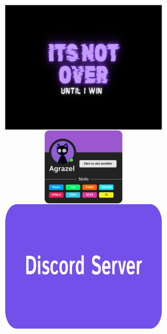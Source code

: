 <img src="https://github.com/Agrazel1459/Agrazel1459/blob/main/profileGITHUB.jpg" height="400px"/>
<br>
<div align="center">
  <img src="https://github.com/Agrazel1459/Agrazel1459/blob/main/ProfileCard.png" width="250px"/>
  <a href="https://discord.gg/cE2xpEnWgz">
    <img src="https://github.com/Agrazel1459/Agrazel1459/blob/main/Server.png" height="400px width="400px"/>
  </a>
</div>
